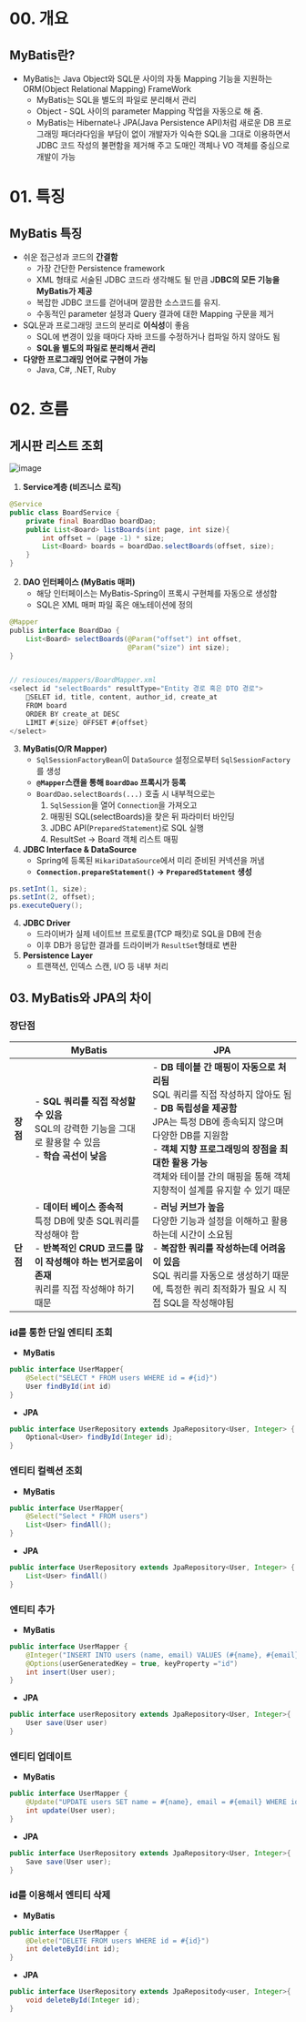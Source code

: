 # 00. 개요

## MyBatis란?
- MyBatis는 Java Object와 SQL문 사이의 자동 Mapping 기능을 지원하는 ORM(Object Relational Mapping) FrameWork
	- MyBatis는 SQL을 별도의 파일로 분리해서 관리
	- Object - SQL 사이의 parameter Mapping 작업을 자동으로 해 줌.
	- MyBatis는 Hibernate나 JPA(Java Persistence API)처럼 새로운 DB 프로그래밍 패더라다임을 부담이 없이 개발자가 익숙한 SQL을 그대로 이용하면서 JDBC 코드 작성의 불편함을 제거해 주고 도매인 객체나 VO 객체를 중심으로 개발이 가능

# 01. 특징
##  MyBatis 특징
- 쉬운 접근성과 코드의 **간결함**
	- 가장 간단한 Persistence framework
	- XML 형태로 서술된 JDBC 코드라 생각해도 될 만큼 J**DBC의 모든 기능을 MyBatis가 제공**
	- 복잡한 JDBC 코드를 걷어내며 깔끔한 소스코드를 유지.
	- 수동적인 parameter 설정과 Query 결과에 대한 Mapping 구문을 제거
- SQL문과 프로그래밍 코드의 분리로 **이식성**이 좋음
	- SQL에 변경이 있을 때마다 자바 코드를 수정하거나 컴파일 하지 않아도 됨
	- **SQL을 별도의 파일로 분리해서 관리**
- **다양한 프로그래밍 언어로 구현이 가능**
	- Java, C#, .NET, Ruby

# 02. 흐름
## 게시판 리스트 조회

![image](https://github.com/user-attachments/assets/3cfc3f75-d6ac-4cea-8375-5226c74675b9)


1. **Service계층 (비즈니스 로직)**
```java
@Service
public class BoardService {
	private final BoardDao boardDao;
	public List<Board> listBoards(int page, int size){
		int offset = (page -1) * size;
		List<Board> boards = boardDao.selectBoards(offset, size);
	}
}
```
2. **DAO 인터페이스 (MyBatis 매퍼)**
	- 해당 인터페이스는 MyBatis-Spring이 프록시 구현체를 자동으로 생성함
	- SQL은 XML 매퍼 파일 혹은 애노테이션에 정의
```java
@Mapper
publis interface BoardDao {
	List<Board> selectBoards(@Param("offset") int offset, 
							 @Param("size") int size);
}


// resiouces/mappers/BoardMapper.xml
<select id "selectBoards" resultType="Entity 경로 혹은 DTO 경로">
	SELET id, title, content, author_id, create_at
	FROM board
	ORDER BY create_at DESC
	LIMIT #{size} OFFSET #{offset}
</select>
```   
3. **MyBatis(O/R Mapper)**
	- `SqlSessionFactoryBean`이 `DataSource` 설정으로부터 `SqlSessionFactory`를 생성
	- **`@Mapper`스캔을 통해 `BoardDao` 프록시가 등록**
	- `BoardDao.selectBoards(...)` 호출 시 내부적으로는 
		1. `SqlSession`을 열어 `Connection`을 가져오고
		2. 매핑된 SQL(selectBoards)을 찾은 뒤 파라미터 바인딩
		3. JDBC API(`PreparedStatement`)로 SQL 실행
		4. ResultSet -> Board 객체 리스트 매핑
4. **JDBC Interface & DataSource**
	- Spring에 등록된 `HikariDataSource`에서 미리 준비된 커넥션을 꺼냄
	- **`Connection.prepareStatement()` -> `PreparedStatement` 생성**
```java
ps.setInt(1, size);
ps.setInt(2, offset);
ps.executeQuery();
```
4. **JDBC Driver**
	- 드라이버가 실제 네이트브 프로토콜(TCP 패킷)로 SQL을 DB에 전송
	- 이후 DB가 응답한 결과를 드라이버가 `ResultSet`형태로 변환
5. **Persistence Layer**
	- 트랜잭션, 인덱스 스캔, I/O 등 내부 처리


## 03. MyBatis와 JPA의 차이

### 장단점
|        | MyBatis                                                                                                              | JPA                                                                                                                                                                                                        |
| ------ | -------------------------------------------------------------------------------------------------------------------- | ---------------------------------------------------------------------------------------------------------------------------------------------------------------------------------------------------------- |
| **장점** | - **SQL 쿼리를 직접 작성할 수 있음**<br>    SQL의 강력한 기능을 그대로 활용할 수 있음<br>- **학습 곡선이 낮음**                                        | - **DB 테이블 간 매핑이 자동으로 처리됨**<br>    SQL 쿼리를 직접 작성하지 않아도 됨<br>- **DB 독립성을 제공함**<br>    JPA는 특정 DB에 종속되지 않으며 다양한 DB를 지원함<br>- **객체 지향 프로그래밍의 장점을 최대한 활용 가능**<br>    객체와 테이블 간의 매핑을 통해 객체 지향적이 설계를 유지할 수 있기 때문 |
| **단점** | - **데이터 베이스 종속적**<br>    특정 DB에 맞춘 SQL쿼리를 작성해야 함<br>- **반복적인 CRUD 코드를 많이 작성해야 하는 번거로움이 존재**<br>    쿼리를 직접 작성해야 하기 때문 | - **러닝 커브가 높음**<br>    다양한 기능과 설정을 이해하고 활용하는데 시간이 소요됨<br>- **복잡한 쿼리를 작성하는데 어려움이 있음**<br>    SQL 쿼리를 자동으로 생성하기 때문에, 특정한 쿼리 최적화가 필요 시 직접 SQL을 작성해야됨                                                          |

### id를 통한 단일 엔티티 조회
- **MyBatis**
```java
public interface UserMapper{
	@Select("SELECT * FROM users WHERE id = #{id}")
	User findById(int id)
}
```
- **JPA**
```java
public interface UserRepository extends JpaRepository<User, Integer> {
	Optional<User> findById(Integer id);
}
```
### 엔티티 컬렉션 조회
- **MyBatis**
```java
public interface UserMapper{
	@Select("Select * FROM users")
	List<User> findAll();
}
```
- **JPA**
```java
public interface UserRepository extends JpaRepository<User, Integer> {
	List<User> findAll()
}
```
### 엔티티 추가
- **MyBatis**
```java
public interface UserMapper {
	@Integer("INSERT INTO users (name, email) VALUES (#{name}, #{email})")
	@Options(userGeneratedKey = true, keyProperty ="id")
	int insert(User user);
}
```
- **JPA**
```java
public interface userRepository extends JpaRepository<User, Integer>{
	User save(User user)
}
```
### 엔티티 업데이트
- **MyBatis**
```java
public interface UserMapper {
	@Update("UPDATE users SET name = #{name}, email = #{email} WHERE id = #{id}")
	int update(User user);
}
```
- **JPA**
```java
public interface UserRepository extends JpaRepository<User, Integer>{
	Save save(User user);
}
```
### id를 이용해서 엔티티 삭제
- **MyBatis**
```java
public interface UserMapper {
	@Delete("DELETE FROM users WHERE id = #{id}")
	int deleteById(int id);
}
```
- **JPA**
```java
public interface UserRepository extends JpaRepositody<user, Integer>{
	void deleteById(Integer id);
}
```

